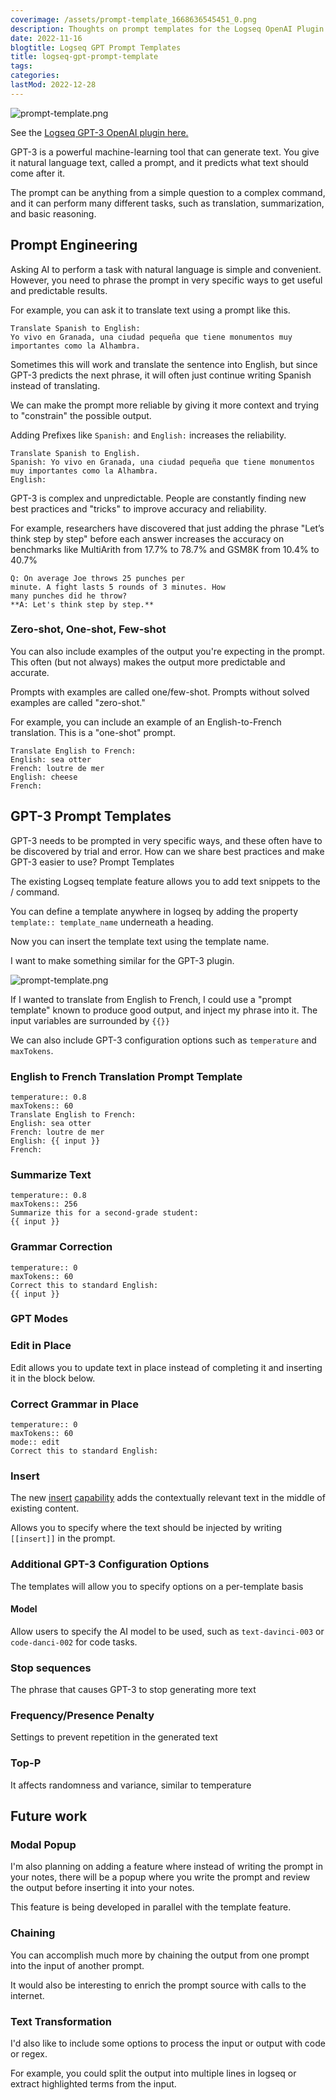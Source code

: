 ```yaml
---
coverimage: /assets/prompt-template_1668636545451_0.png
description: Thoughts on prompt templates for the Logseq OpenAI Plugin
date: 2022-11-16
blogtitle: Logseq GPT Prompt Templates
title: logseq-gpt-prompt-template
tags:
categories:
lastMod: 2022-12-28
---
```

![prompt-template.png](/assets/prompt-template_1668636545451_0.png)

See the [Logseq GPT-3 OpenAI plugin here.](https://github.com/briansunter/logseq-plugin-gpt3-openai)

GPT-3 is a powerful machine-learning tool that can generate text. You give it natural language text, called a prompt, and it predicts what text should come after it.

The prompt can be anything from a simple question to a complex command, and it can perform many different tasks, such as translation, summarization, and basic reasoning.

## Prompt Engineering

Asking AI to perform a task with natural language is simple and convenient. However, you need to phrase the prompt in very specific ways to get useful and predictable results.

For example, you can ask it to translate text using a prompt like this.

```
Translate Spanish to English:
Yo vivo en Granada, una ciudad pequeña que tiene monumentos muy importantes como la Alhambra.
```

Sometimes this will work and translate the sentence into English, but since GPT-3 predicts the next phrase, it will often just continue writing Spanish instead of translating.

We can make the prompt more reliable by giving it more context and trying to "constrain" the possible output.

Adding Prefixes like `Spanish:` and `English:` increases the reliability.

```
Translate Spanish to English.
Spanish: Yo vivo en Granada, una ciudad pequeña que tiene monumentos muy importantes como la Alhambra.
English:
```

GPT-3 is complex and unpredictable. People are constantly finding new best practices and "tricks" to improve accuracy and reliability.

For example, researchers have discovered that just adding the phrase "Let’s think step by step"  before each answer increases the accuracy on benchmarks like MultiArith from 17.7% to 78.7% and GSM8K from 10.4% to 40.7%

```
Q: On average Joe throws 25 punches per
minute. A fight lasts 5 rounds of 3 minutes. How
many punches did he throw?
**A: Let's think step by step.**
```

### Zero-shot, One-shot, Few-shot

You can also include examples of the output you're expecting in the prompt. This often (but not always) makes the output more predictable and accurate.

Prompts with examples are called one/few-shot. Prompts without solved examples are called "zero-shot."

For example, you can include an example of an English-to-French translation. This is a "one-shot" prompt.

```
Translate English to French:
English: sea otter
French: loutre de mer
English: cheese
French:
```

## GPT-3 Prompt Templates

GPT-3 needs to be prompted in very specific ways, and these often have to be discovered by trial and error. How can we share best practices and make GPT-3 easier to use? Prompt Templates

The existing Logseq template feature allows you to add text snippets to the / command.

You can define a template anywhere in logseq by adding the property `template:: template_name` underneath a heading.

Now you can insert the template text using the template name.

I want to make something similar for the GPT-3 plugin.

![prompt-template.png](/assets/prompt-template_1668636545451_0.png)

If I wanted to translate from English to French, I could use a "prompt template" known to produce good output, and inject my phrase into it. The input variables are surrounded by `{{}}`

We can also include GPT-3 configuration options such as `temperature` and `maxTokens`.

### English to French Translation Prompt Template

```
temperature:: 0.8
maxTokens:: 60
Translate English to French:
English: sea otter
French: loutre de mer
English: {{ input }}
French:
```

### Summarize Text

```
temperature:: 0.8
maxTokens:: 256
Summarize this for a second-grade student:
{{ input }}
```

### Grammar Correction

```
temperature:: 0
maxTokens:: 60
Correct this to standard English:
{{ input }}
```

### GPT Modes

### Edit in Place

Edit allows you to update text in place instead of completing it and inserting it in the block below.

### Correct Grammar in Place

```
temperature:: 0
maxTokens:: 60
mode:: edit
Correct this to standard English:
```

### Insert

The new [insert](https://beta.openai.com/docs/guides/completion/inserting-text) [capability](https://beta.openai.com/docs/guides/code/inserting-code) adds the contextually relevant text in the middle of existing content.

Allows you to specify where the text should be injected by writing `[[insert]]` in the prompt.

### Additional GPT-3 Configuration Options

The templates will allow you to specify options on a per-template basis

#### Model

Allow users to specify the AI model to be used, such as `text-davinci-003` or `code-danci-002` for code tasks.

### Stop sequences

The phrase that causes GPT-3 to stop generating more text

### Frequency/Presence Penalty

Settings to prevent repetition in the generated text

### Top-P

It affects randomness and variance, similar to temperature

## Future work

### Modal Popup

I'm also planning on adding a feature where instead of writing the prompt in your notes, there will be a popup where you write the prompt and review the output before inserting it into your notes.

This feature is being developed in parallel with the template feature.

### Chaining

You can accomplish much more by chaining the output from one prompt into the input of another prompt.

It would also be interesting to enrich the prompt source with calls to the internet.

### Text Transformation

I'd also like to include some options to process the input or output with code or regex.

For example, you could split the output into multiple lines in logseq or extract highlighted terms from the input.
